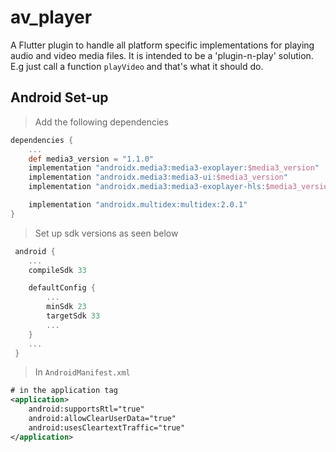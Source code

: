 # av_player

A Flutter plugin to handle all platform specific implementations for playing audio and video media files. It is intended to be a 'plugin-n-play' solution. E.g just call a function `playVideo` and that's what it should do.

## Android Set-up

> Add the following dependencies
```gradle
dependencies {
    ...
    def media3_version = "1.1.0"
    implementation "androidx.media3:media3-exoplayer:$media3_version"
    implementation "androidx.media3:media3-ui:$media3_version"
    implementation "androidx.media3:media3-exoplayer-hls:$media3_version"

    implementation "androidx.multidex:multidex:2.0.1"
}
```

> Set up sdk versions as seen below
```gradle
 android {
    ...
    compileSdk 33

    defaultConfig {
        ...
        minSdk 23
        targetSdk 33
        ...
    }
    ...
 }
```

> In `AndroidManifest.xml`
```xml
# in the application tag
<application>
    android:supportsRtl="true"
    android:allowClearUserData="true"
    android:usesCleartextTraffic="true"
</application>
```